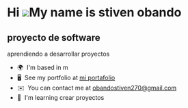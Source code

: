 Hi ![](https://user-images.githubusercontent.com/18350557/176309783-0785949b-9127-417c-8b55-ab5a4333674e.gif)My name is stiven obando
=====================================================================================================================================

proyecto de software
--------------------

aprendiendo a desarrollar proyectos

* 🌍  I'm based in m
* 🖥️  See my portfolio at [mi portafolio](http://miportafolio)
* ✉️  You can contact me at [obandostiven270@gmail.com](mailto:obandostiven18@gmail.com)
* 🧠  I'm learning crear proyectos
